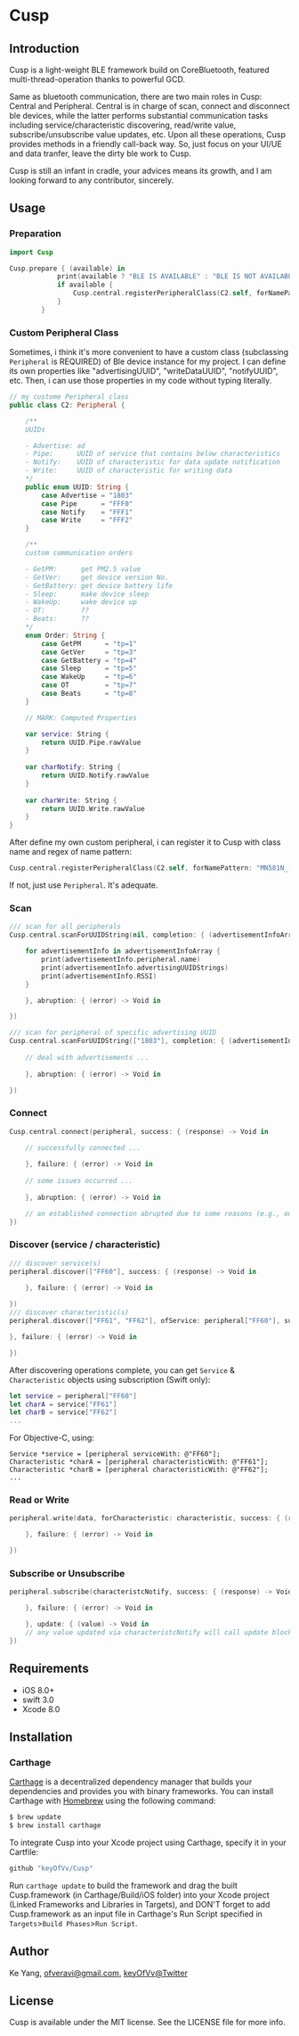 # Cusp


## Introduction

Cusp is a light-weight BLE framework build on CoreBluetooth, featured multi-thread-operation thanks to powerful GCD.

Same as bluetooth communication, there are two main roles in Cusp: Central and Peripheral. Central is in charge of scan, connect and disconnect ble devices, while the latter performs substantial communication tasks including service/characteristic discovering, read/write value, subscribe/unsubscribe value updates, etc. Upon all these operations, Cusp provides methods in a friendly call-back way. So, just focus on your UI/UE and data tranfer, leave the dirty ble work to Cusp.

Cusp is still an infant in cradle, your advices means its growth, and I am looking forward to any contributor, sincerely.

## Usage

### Preparation

```swift
import Cusp

Cusp.prepare { (available) in
			print(available ? "BLE IS AVAILABLE" : "BLE IS NOT AVAILABLE")
			if available {
				Cusp.central.registerPeripheralClass(C2.self, forNamePattern: "MN581N_[A-Z0-9]{5}")
			}
		}
```

### Custom Peripheral Class

Sometimes, i think it's more convenient to have a custom class (subclassing `Peripheral` is REQUIRED) of Ble device instance for my project. I can define its own properties like "advertisingUUID", "writeDataUUID", "notifyUUID", etc. Then, i can use those properties in my code without typing literally.

```swift
// my custome Peripheral class
public class C2: Peripheral {

	/**
	UUIDs

	- Advertise: ad
	- Pipe:      UUID of service that contains below characteristics
	- Notify:    UUID of characteristic for data update notification
	- Write:     UUID of characteristic for writing data
	*/
	public enum UUID: String {
        case Advertise = "1803"
        case Pipe      = "FFF0"
        case Notify    = "FFF1"
        case Write     = "FFF2"
	}

	/**
	custom communication orders

	- GetPM:      get PM2.5 value
	- GetVer:     get device version No.
	- GetBattery: get device battery life
	- Sleep:      make device sleep
	- WakeUp:     wake device up
	- OT:         ??
	- Beats:      ??
	*/
	enum Order: String {
        case GetPM      = "tp=1"
        case GetVer     = "tp=3"
        case GetBattery = "tp=4"
        case Sleep      = "tp=5"
        case WakeUp     = "tp=6"
        case OT         = "tp=7"
        case Beats      = "tp=8"
	}

	// MARK: Computed Properties

	var service: String {
		return UUID.Pipe.rawValue
	}
	
	var charNotify: String {
		return UUID.Notify.rawValue
	}
	
	var charWrite: String {
		return UUID.Write.rawValue
	}
}
```

After define my own custom peripheral, i can register it to Cusp with class name and regex of name pattern:

```swift
Cusp.central.registerPeripheralClass(C2.self, forNamePattern: "MN581N_[A-Z0-9]{5}")
```

If not, just use `Peripheral`. It's adequate.

### Scan
```swift
/// scan for all peripherals
Cusp.central.scanForUUIDString(nil, completion: { (advertisementInfoArray) -> Void in

	for advertisementInfo in advertisementInfoArray {
		print(advertisementInfo.peripheral.name)
		print(advertisementInfo.advertisingUUIDStrings)
		print(advertisementInfo.RSSI)
	}

	}, abruption: { (error) -> Void in

})
```

```swift
/// scan for peripheral of specific advertising UUID
Cusp.central.scanForUUIDString(["1803"], completion: { (advertisementInfoArray) -> Void in
	
	// deal with advertisements ...
	
	}, abruption: { (error) -> Void in

})
```

### Connect
```swift
Cusp.central.connect(peripheral, success: { (response) -> Void in

	// successfully connected ...
	
	}, failure: { (error) -> Void in
	
	// some issues occurred ...
	
	}, abruption: { (error) -> Void in

	// an established connection abrupted due to some reasons (e.g., out of distance, BLE device out of battery, etc.) ...
})
```

### Discover (service / characteristic)
```swift
/// discover service(s)
peripheral.discover(["FF60"], success: { (response) -> Void in
	
	}, failure: { (error) -> Void in

})
/// discover characteristic(s)
peripheral.discover(["FF61", "FF62"], ofService: peripheral["FF60"], success: { (response) -> Void in

}, failure: { (error) -> Void in

})

```

After discovering operations complete, you can get `Service` & `Characteristic` objects using subscription (Swift only):

```swift
let service = peripheral["FF60"]
let charA = service["FF61"]
let charB = service["FF62"]
...
```

For Objective-C, using:

```OC
Service *service = [peripheral serviceWith: @"FF60"];
Characteristic *charA = [peripheral characteristicWith: @"FF61"];
Characteristic *charB = [peripheral characteristicWith: @"FF62"];
...
```

### Read or Write
```swift
peripheral.write(data, forCharacteristic: characteristic, success: { (response) -> Void in

	}, failure: { (error) -> Void in

})
```

### Subscribe or Unsubscribe
```swift
peripheral.subscribe(characteristcNotify, success: { (response) -> Void in

	}, failure: { (error) -> Void in

	}, update: { (value) -> Void in
	// any value updated via characteristcNotify will call update block...
})
```

## Requirements

* iOS 8.0+
* swift 3.0
* Xcode 8.0

## Installation

### Carthage

[Carthage](https://github.com/Carthage/Carthage) is a decentralized dependency manager that builds your dependencies and provides you with binary frameworks.
You can install Carthage with [Homebrew](http://brew.sh) using the following command:

```sh
$ brew update
$ brew install carthage
```

To integrate Cusp into your Xcode project using Carthage, specify it in your Cartfile:

```sh
github "keyOfVv/Cusp"
```

Run `carthage update` to build the framework and drag the built Cusp.framework (in Carthage/Build/iOS folder) into your Xcode project (Linked Frameworks and Libraries in Targets), and DON'T forget to add Cusp.framework as an input file in Carthage's Run Script specified in `Targets`>`Build Phases`>`Run Script`.

## Author

Ke Yang, ofveravi@gmail.com, [keyOfVv@Twitter](https://twitter.com/keyOfVv)

## License

Cusp is available under the MIT license. See the LICENSE file for more info.

